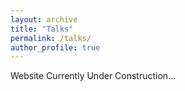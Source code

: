 ```yaml
---
layout: archive
title: "Talks"
permalink: /talks/
author_profile: true
---
```


Website Currently Under Construction...
